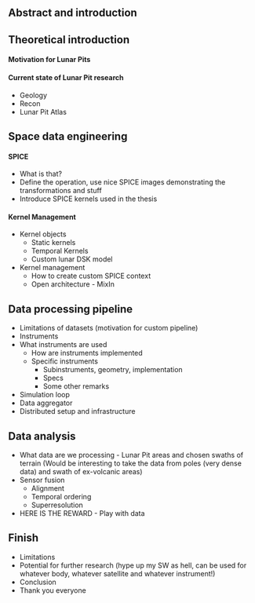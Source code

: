 ## Abstract and introduction

## Theoretical introduction
#### Motivation for Lunar Pits
#### Current state of Lunar Pit research
 - Geology
 - Recon
 - Lunar Pit Atlas
## Space data engineering

#### SPICE
 - What is that?
 - Define the operation, use nice SPICE images demonstrating the transformations and stuff
 - Introduce SPICE kernels used in the thesis
#### Kernel Management
 - Kernel objects
	 - Static kernels
	 - Temporal Kernels
	 - Custom lunar DSK model
 - Kernel management
	 - How to create custom SPICE context
	 - Open architecture - MixIn
## Data processing pipeline
 - Limitations of datasets (motivation for custom pipeline)
 - Instruments
 - What instruments are used
	 - How are instruments implemented
	 - Specific instruments
		 - Subinstruments, geometry, implementation
		 - Specs
		 - Some other remarks
 - Simulation loop
 - Data aggregator
 - Distributed setup and infrastructure

## Data analysis
 - What data are we processing - Lunar Pit areas and chosen swaths of terrain (Would be interesting to take the data from poles (very dense data) and swath of ex-volcanic areas)
 - Sensor fusion
	 - Alignment
	 - Temporal ordering
	 - Superresolution
 - HERE IS THE REWARD - Play with data

## Finish
 - Limitations
 - Potential for further research (hype up my SW as hell, can be used for whatever body, whatever satellite and whatever instrument!)
 - Conclusion
 - Thank you everyone
	

